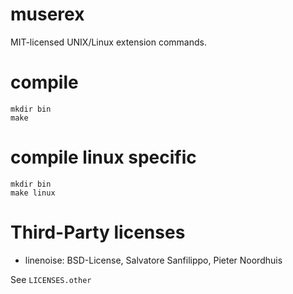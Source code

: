 # muserex
MIT-licensed UNIX/Linux extension commands.

# compile

```
mkdir bin
make
```

# compile linux specific

```
mkdir bin
make linux
```

# Third-Party licenses

* linenoise: BSD-License, Salvatore Sanfilippo,  Pieter Noordhuis

See `LICENSES.other`
